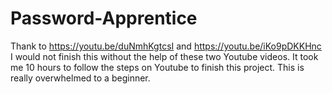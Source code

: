 # Password-Apprentice
Thank to https://youtu.be/duNmhKgtcsI and  https://youtu.be/iKo9pDKKHnc I would not finish this without the help of these two Youtube videos.
It took me 10 hours to follow the steps on Youtube to finish this project.
This is really overwhelmed to a beginner.
